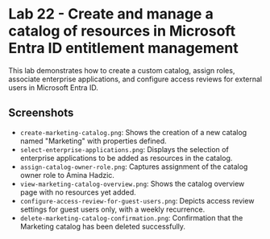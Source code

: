 # Lab 22 - Create and manage a catalog of resources in Microsoft Entra ID entitlement management

This lab demonstrates how to create a custom catalog, assign roles, associate enterprise applications, and configure access reviews for external users in Microsoft Entra ID.

## Screenshots

- `create-marketing-catalog.png`: Shows the creation of a new catalog named "Marketing" with properties defined.
- `select-enterprise-applications.png`: Displays the selection of enterprise applications to be added as resources in the catalog.
- `assign-catalog-owner-role.png`: Captures assignment of the catalog owner role to Amina Hadzic.
- `view-marketing-catalog-overview.png`: Shows the catalog overview page with no resources yet added.
- `configure-access-review-for-guest-users.png`: Depicts access review settings for guest users only, with a weekly recurrence.
- `delete-marketing-catalog-confirmation.png`: Confirmation that the Marketing catalog has been deleted successfully.
